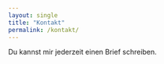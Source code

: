 ```yaml
---
layout: single
title: "Kontakt"
permalink: /kontakt/
---
```

Du kannst mir jederzeit einen Brief schreiben.
